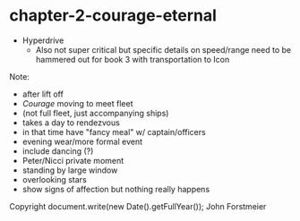 # chapter-2-courage-eternal

* Hyperdrive
  * Also not super critical but specific details on speed/range need to be hammered out for book 3 with transportation to Icon

Note:

* after lift off
* _Courage_ moving to meet fleet
* \(not full fleet, just accompanying ships\)
* takes a day to rendezvous
* in that time have "fancy meal" w/ captain/officers
* evening wear/more formal event
* include dancing \(?\)
* Peter/Nicci private moment
* standing by large window
* overlooking stars
* show signs of affection but nothing really happens

Copyright document.write\(new Date\(\).getFullYear\(\)\); John Forstmeier


